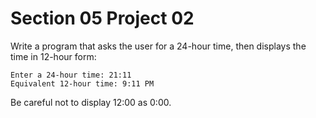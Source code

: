 # Section 05 Project 02

Write a program that asks the user for a 24-hour time, then displays the time in 12-hour form:

```text
Enter a 24-hour time: 21:11
Equivalent 12-hour time: 9:11 PM
```
Be careful not to display 12:00 as 0:00.


